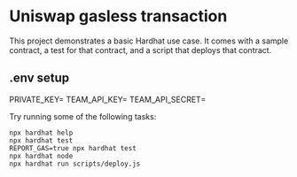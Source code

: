 # Uniswap gasless transaction

This project demonstrates a basic Hardhat use case. It comes with a sample contract, a test for that contract, and a script that deploys that contract.

## .env setup
PRIVATE_KEY=<Place your PRIVATE_KEY>
TEAM_API_KEY=<Place your DEFENDER TEAM_API_KEY>
TEAM_API_SECRET=<Place your DEFENDER TEAM_API_SECRET>

Try running some of the following tasks:

```shell
npx hardhat help
npx hardhat test
REPORT_GAS=true npx hardhat test
npx hardhat node
npx hardhat run scripts/deploy.js
```
